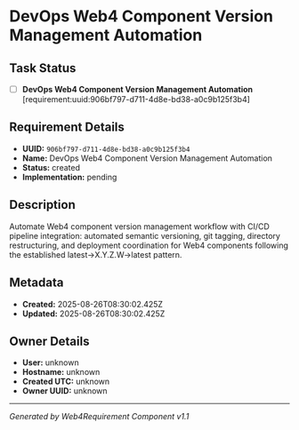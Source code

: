 # DevOps Web4 Component Version Management Automation

## Task Status
- [ ] **DevOps Web4 Component Version Management Automation** [requirement:uuid:906bf797-d711-4d8e-bd38-a0c9b125f3b4]

## Requirement Details

- **UUID:** `906bf797-d711-4d8e-bd38-a0c9b125f3b4`
- **Name:** DevOps Web4 Component Version Management Automation
- **Status:** created
- **Implementation:** pending

## Description

Automate Web4 component version management workflow with CI/CD pipeline integration: automated semantic versioning, git tagging, directory restructuring, and deployment coordination for Web4 components following the established latest->X.Y.Z.W->latest pattern.

## Metadata

- **Created:** 2025-08-26T08:30:02.425Z
- **Updated:** 2025-08-26T08:30:02.425Z

## Owner Details

- **User:** unknown
- **Hostname:** unknown
- **Created UTC:** unknown
- **Owner UUID:** unknown

---

*Generated by Web4Requirement Component v1.1*